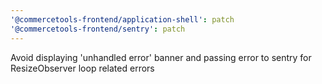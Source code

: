 ```yaml
---
'@commercetools-frontend/application-shell': patch
'@commercetools-frontend/sentry': patch
---
```


Avoid displaying 'unhandled error' banner and passing error to sentry for ResizeObserver loop related errors

